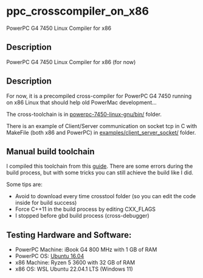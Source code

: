 # ppc_crosscompiler_on_x86
PowerPC G4 7450 Linux Compiler for x86

## Description

PowerPC G4 7450 Linux Compiler for x86 (for now)

## Description
For now, it is a precompiled cross-compiler for PowerPC G4 7450 running on x86 Linux that should help old PowerMac development...

The cross-toolchain is in [powerpc-7450-linux-gnu/bin/](https://github.com/SimoSbara/ppc_crosscompiler_on_x86/tree/main/powerpc-7450-linux-gnu/bin) folder.

There is an example of Client/Server communication on socket tcp in C  with MakeFile (both x86 and PowerPC) in [examples/client_server_socket/](https://github.com/SimoSbara/ppc_crosscompiler_on_x86/tree/main/example/client_server_socket) folder.

## Manual build toolchain
I compiled this toolchain from this [guide](http://unisim-vp.org/site/crosstool-powerpc-7450-linux-gnu-how-to.html).
There are some errors during the build process, but with some tricks you can still achieve the build like I did.

Some tips are:
* Avoid to download every time crosstool folder (so you can edit the code inside for build success)
* Force C++11 in the build process by editing CXX_FLAGS
* I stopped before gbd build process (cross-debugger) 

## Testing Hardware and Software:
* PowerPC Machine: iBook G4 800 MHz with 1 GB of RAM
* PowerPC OS: [Ubuntu 16.04](https://forums.macrumors.com/threads/lubuntu-16-04-remix-updated.2204742/)
* x86 Machine: Ryzen 5 3600 with 32 GB of RAM
* x86 OS: WSL Ubuntu 22.04.1 LTS (Windows 11)
